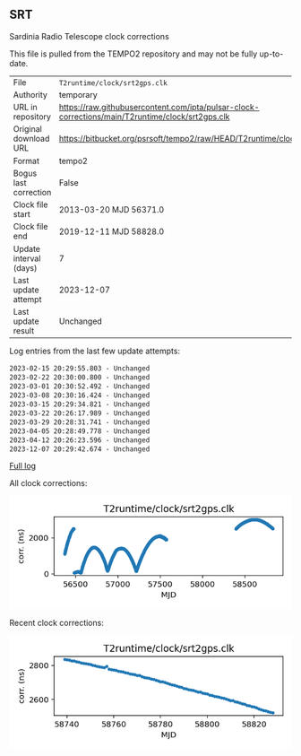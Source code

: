 
## SRT

Sardinia Radio Telescope clock corrections

This file is pulled from the TEMPO2 repository and may not be fully
up-to-date.

|     |     |
|:--- |:--- |
| File | `T2runtime/clock/srt2gps.clk` |
| Authority | temporary |
| URL in repository | <https://raw.githubusercontent.com/ipta/pulsar-clock-corrections/main/T2runtime/clock/srt2gps.clk> |
| Original download URL | <https://bitbucket.org/psrsoft/tempo2/raw/HEAD/T2runtime/clock/srt2gps.clk> |
| Format | tempo2 |
| Bogus last correction | False |
| Clock file start | 2013-03-20 MJD 56371.0 |
| Clock file end | 2019-12-11 MJD 58828.0 |
| Update interval (days) | 7 |
| Last update attempt | 2023-12-07 |
| Last update result | Unchanged |

Log entries from the last few update attempts:
```
2023-02-15 20:29:55.803 - Unchanged
2023-02-22 20:30:00.800 - Unchanged
2023-03-01 20:30:52.492 - Unchanged
2023-03-08 20:30:16.424 - Unchanged
2023-03-15 20:29:34.821 - Unchanged
2023-03-22 20:26:17.989 - Unchanged
2023-03-29 20:28:31.741 - Unchanged
2023-04-05 20:28:49.778 - Unchanged
2023-04-12 20:26:23.596 - Unchanged
2023-12-07 20:29:42.674 - Unchanged
```
[Full log](https://raw.githubusercontent.com/ipta/pulsar-clock-corrections/main/log/T2runtime/clock/srt2gps.clk.log)


All clock corrections:

![plot of all clock corrections](srt2gps.clk.png "All corrections")

Recent clock corrections:

![plot of recent clock corrections](srt2gps.clk.short.png "Recent corrections")

